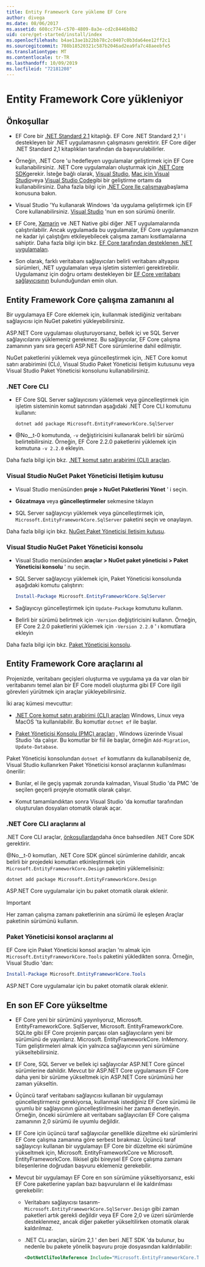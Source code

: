 ```yaml
---
title: Entity Framework Core yükleme EF Core
author: divega
ms.date: 08/06/2017
ms.assetid: 608cc774-c570-4809-8a3e-cd2c8446b8b2
uid: core/get-started/install/index
ms.openlocfilehash: b4ae13ae1b22bb78c2c0407c0b3da64ee12ff2c1
ms.sourcegitcommit: 708b18520321c587b2046ad2ea9fa7c48aeebfe5
ms.translationtype: MT
ms.contentlocale: tr-TR
ms.lasthandoff: 10/09/2019
ms.locfileid: "72181208"
---
```

# <a name="installing-entity-framework-core"></a>Entity Framework Core yükleniyor

## <a name="prerequisites"></a>Önkoşullar

* EF Core bir [.NET Standard 2,1](/dotnet/standard/net-standard) kitaplığı. EF Core .NET Standard 2,1 ' i destekleyen bir .NET uygulamasının çalışmasını gerektirir. EF Core diğer .NET Standard 2,1 kitaplıkları tarafından da başvurulabilirler. 

* Örneğin, .NET Core 'u hedefleyen uygulamalar geliştirmek için EF Core kullanabilirsiniz. .NET Core uygulamaları oluşturmak için [.NET Core SDK](https://dotnet.microsoft.com/download)gerekir. İsteğe bağlı olarak, [Visual Studio](https://visualstudio.microsoft.com/vs), [Mac için Visual Studio](https://visualstudio.microsoft.com/vs/mac)veya [Visual Studio Code](https://code.visualstudio.com)gibi bir geliştirme ortamı da kullanabilirsiniz. Daha fazla bilgi için [.NET Core Ile çalışmaya](/dotnet/core/get-started)başlama konusuna bakın.

* Visual Studio 'Yu kullanarak Windows 'da uygulama geliştirmek için EF Core kullanabilirsiniz. [Visual Studio](https://visualstudio.microsoft.com/vs) 'nun en son sürümü önerilir.

* EF Core, [Xamarin](https://dotnet.microsoft.com/apps/xamarin) ve .NET Native gibi diğer .NET uygulamalarında çalıştırılabilir. Ancak uygulamada bu uygulamalar, EF Core uygulamanızın ne kadar iyi çalıştığını etkileyebilecek çalışma zamanı kısıtlamalarına sahiptir. Daha fazla bilgi için bkz. [EF Core tarafından desteklenen .NET uygulamaları](xref:core/platforms/index).

* Son olarak, farklı veritabanı sağlayıcıları belirli veritabanı altyapısı sürümleri, .NET uygulamaları veya işletim sistemleri gerektirebilir. Uygulamanız için doğru ortamı destekleyen bir [EF Core veritabanı sağlayıcısının](xref:core/providers/index) bulunduğundan emin olun.

## <a name="get-the-entity-framework-core-runtime"></a>Entity Framework Core çalışma zamanını al

Bir uygulamaya EF Core eklemek için, kullanmak istediğiniz veritabanı sağlayıcısı için NuGet paketini yükleyebilirsiniz.

ASP.NET Core uygulaması oluşturuyorsanız, bellek içi ve SQL Server sağlayıcılarını yüklemeniz gerekmez. Bu sağlayıcılar, EF Core çalışma zamanının yanı sıra geçerli ASP.NET Core sürümlerine dahil edilmiştir.  

NuGet paketlerini yüklemek veya güncelleştirmek için, .NET Core komut satırı arabirimini (CLı), Visual Studio Paket Yöneticisi Iletişim kutusunu veya Visual Studio Paket Yöneticisi konsolunu kullanabilirsiniz.

### <a name="net-core-cli"></a>.NET Core CLI

* EF Core SQL Server sağlayıcısını yüklemek veya güncelleştirmek için işletim sisteminin komut satırından aşağıdaki .NET Core CLI komutunu kullanın:

  ``` Console
  dotnet add package Microsoft.EntityFrameworkCore.SqlServer
  ```

* @No__t-0 komutunda, `-v` değiştiricisini kullanarak belirli bir sürümü belirtebilirsiniz. Örneğin, EF Core 2.2.0 paketlerini yüklemek için komutuna `-v 2.2.0` ekleyin.

Daha fazla bilgi için bkz. [.NET komut satırı arabirimi (CLI) araçları](/dotnet/core/tools/).

### <a name="visual-studio-nuget-package-manager-dialog"></a>Visual Studio NuGet Paket Yöneticisi Iletişim kutusu

* Visual Studio menüsünden **proje > NuGet Paketlerini Yönet** ' i seçin.

* **Gözatmaya** veya **güncelleştirmeler** sekmesine tıklayın

* SQL Server sağlayıcıyı yüklemek veya güncelleştirmek için, `Microsoft.EntityFrameworkCore.SqlServer` paketini seçin ve onaylayın.

Daha fazla bilgi için bkz. [NuGet Paket Yöneticisi Iletişim kutusu](/nuget/tools/package-manager-ui).

### <a name="visual-studio-nuget-package-manager-console"></a>Visual Studio NuGet Paket Yöneticisi konsolu

* Visual Studio menüsünden **araçlar > NuGet paket yöneticisi > Paket Yöneticisi konsolu** ' nu seçin.

* SQL Server sağlayıcıyı yüklemek için, Paket Yöneticisi konsolunda aşağıdaki komutu çalıştırın:

  ``` PowerShell  
  Install-Package Microsoft.EntityFrameworkCore.SqlServer
  ```
* Sağlayıcıyı güncelleştirmek için `Update-Package` komutunu kullanın.

* Belirli bir sürümü belirtmek için `-Version` değiştiricisini kullanın. Örneğin, EF Core 2.2.0 paketlerini yüklemek için `-Version 2.2.0` ' ı komutlara ekleyin

Daha fazla bilgi için bkz. [Paket Yöneticisi konsolu](/nuget/tools/package-manager-console).

## <a name="get-the-entity-framework-core-tools"></a>Entity Framework Core araçlarını al

Projenizde, veritabanı geçişleri oluşturma ve uygulama ya da var olan bir veritabanını temel alan bir EF Core modeli oluşturma gibi EF Core ilgili görevleri yürütmek için araçlar yükleyebilirsiniz.

İki araç kümesi mevcuttur:

* [.NET Core komut satırı arabirimi (CLI) araçları](xref:core/miscellaneous/cli/dotnet) Windows, Linux veya MacOS 'ta kullanılabilir. Bu komutlar `dotnet ef` ile başlar. 

* [Paket Yöneticisi Konsolu (PMC) araçları](xref:core/miscellaneous/cli/powershell) , Windows üzerinde Visual Studio 'da çalışır. Bu komutlar bir fiil ile başlar, örneğin `Add-Migration`, `Update-Database`.

Paket Yöneticisi konsolundan `dotnet ef` komutlarını da kullanabilseniz de, Visual Studio kullanırken Paket Yöneticisi konsol araçlarının kullanılması önerilir:

* Bunlar, el ile geçiş yapmak zorunda kalmadan, Visual Studio 'da PMC 'de seçilen geçerli projeyle otomatik olarak çalışır.  

* Komut tamamlandıktan sonra Visual Studio 'da komutlar tarafından oluşturulan dosyaları otomatik olarak açar.

<a name="cli"></a>

### <a name="get-the-net-core-cli-tools"></a>.NET Core CLI araçlarını al

.NET Core CLI araçlar, [önkoşullardan](#prerequisites)daha önce bahsedilen .NET Core SDK gerektirir.

@No__t-0 komutları, .NET Core SDK güncel sürümlerine dahildir, ancak belirli bir projedeki komutları etkinleştirmek için `Microsoft.EntityFrameworkCore.Design` paketini yüklemelisiniz:

``` Console 
dotnet add package Microsoft.EntityFrameworkCore.Design 
``` 

ASP.NET Core uygulamalar için bu paket otomatik olarak eklenir.

> [!IMPORTANT]      
> Her zaman çalışma zamanı paketlerinin ana sürümü ile eşleşen Araçlar paketinin sürümünü kullanın.

### <a name="get-the-package-manager-console-tools"></a>Paket Yöneticisi konsol araçlarını al

EF Core için Paket Yöneticisi konsol araçları 'nı almak için `Microsoft.EntityFrameworkCore.Tools` paketini yükledikten sonra. Örneğin, Visual Studio 'dan:

``` PowerShell  
Install-Package Microsoft.EntityFrameworkCore.Tools
``` 

ASP.NET Core uygulamalar için bu paket otomatik olarak eklenir.

## <a name="upgrading-to-the-latest-ef-core"></a>En son EF Core yükseltme

* EF Core yeni bir sürümünü yayınlıyoruz, Microsoft. EntityFrameworkCore. SqlServer, Microsoft. EntityFrameworkCore. SQLite gibi EF Core projenin parçası olan sağlayıcıların yeni bir sürümünü de yayınlarız. Microsoft. EntityFrameworkCore. InMemory. Tüm geliştirmeleri almak için yalnızca sağlayıcının yeni sürümüne yükseltebilirsiniz. 

* EF Core, SQL Server ve bellek içi sağlayıcılar ASP.NET Core güncel sürümlerine dahildir. Mevcut bir ASP.NET Core uygulamasını EF Core daha yeni bir sürüme yükseltmek için ASP.NET Core sürümünü her zaman yükseltin.

* Üçüncü taraf veritabanı sağlayıcısı kullanan bir uygulamayı güncelleştirmeniz gerekiyorsa, kullanmak istediğiniz EF Core sürümü ile uyumlu bir sağlayıcının güncelleştirilmesini her zaman denetleyin. Örneğin, önceki sürümlere ait veritabanı sağlayıcıları EF Core çalışma zamanının 2,0 sürümü ile uyumlu değildir.

* EF Core için üçüncü taraf sağlayıcılar genellikle düzeltme eki sürümlerini EF Core çalışma zamanına göre serbest bırakmaz. Üçüncü taraf sağlayıcıyı kullanan bir uygulamayı EF Core bir düzeltme eki sürümüne yükseltmek için, Microsoft. EntityFrameworkCore ve Microsoft. EntityFrameworkCore. Ilikisel gibi bireysel EF Core çalışma zamanı bileşenlerine doğrudan başvuru eklemeniz gerekebilir.

* Mevcut bir uygulamayı EF Core en son sürümüne yükseltiyorsanız, eski EF Core paketlerine yapılan bazı başvuruların el ile kaldırılması gerekebilir:

  * Veritabanı sağlayıcısı tasarım-`Microsoft.EntityFrameworkCore.SqlServer.Design` gibi zaman paketleri artık gerekli değildir veya EF Core 2,0 ve üzeri sürümlerde desteklenmez, ancak diğer paketler yükseltilirken otomatik olarak kaldırılmaz.

  * .NET CLı araçları, sürüm 2,1 ' den beri .NET SDK 'da bulunur, bu nedenle bu pakete yönelik başvuru proje dosyasından kaldırılabilir:
    ```xml
    <DotNetCliToolReference Include="Microsoft.EntityFrameworkCore.Tools.DotNet" Version="2.0.0" />
    ```

